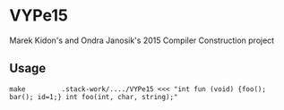 # VYPe15
Marek Kidon's and Ondra Janosik's 2015 Compiler Construction project

## Usage 
`make        
.stack-work/..../VYPe15 <<< "int fun (void) {foo(); bar(); id=1;} int foo(int, char, string);"`
